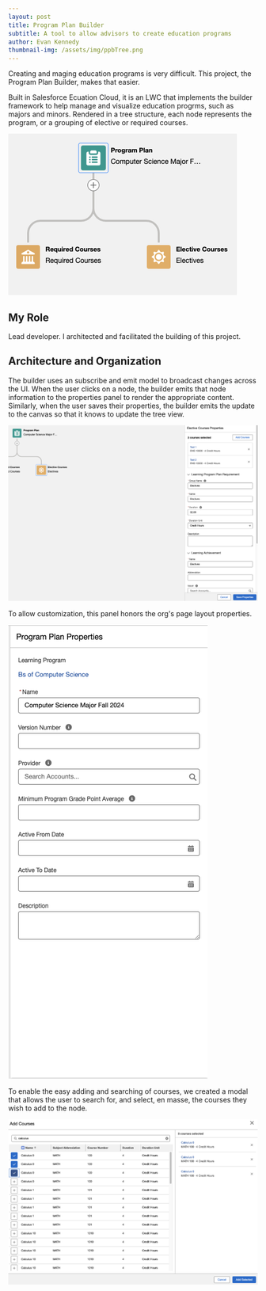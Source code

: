 ```yaml
---
layout: post
title: Program Plan Builder
subtitle: A tool to allow advisors to create education programs
author: Evan Kennedy
thumbnail-img: /assets/img/ppbTree.png
---
```


Creating and maging education programs is very difficult. This project, the Program Plan Builder, makes that easier.

Built in Salesforce Ecuation Cloud, it is an LWC that implements the builder framework to help manage and visualize education progrms, such as majors and minors. Rendered in a tree structure, each node represents the program, or a grouping of elective or required courses.

![Program PLan Tree](/assets/img/ppbTree.png)

## My Role

Lead developer. I architected and facilitated the building of this project.

## Architecture and Organization

The builder uses an subscribe and emit model to broadcast changes across the UI. When the user clicks on a node, the builder emits that node information to the properties panel to render the appropriate content. Similarly, when the user saves their properties, the builder emits the update to the canvas so that it knows to update the tree view.

![Properties Panel](/assets/img/propertiesPanel.png)

To allow customization, this panel honors the org's page layout properties.

![Form from page layout](/assets/img/pageLayout.png)

To enable the easy adding and searching of courses, we created a modal that allows the user to search for, and select, en masse, the courses they wish to add to the node.

![Mass Course Selector](/assets/img/massSelector.png)